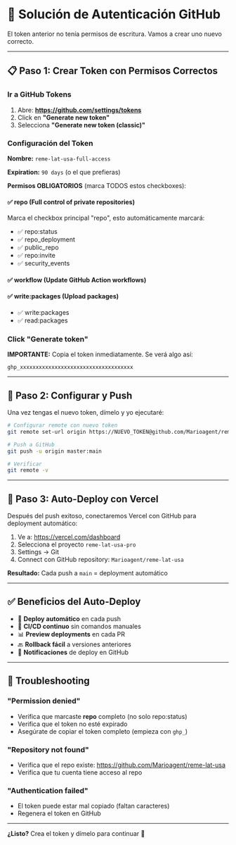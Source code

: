 # 🔐 Solución de Autenticación GitHub

El token anterior no tenía permisos de escritura. Vamos a crear uno nuevo correcto.

---

## 📋 Paso 1: Crear Token con Permisos Correctos

### Ir a GitHub Tokens
1. Abre: **https://github.com/settings/tokens**
2. Click en **"Generate new token"**
3. Selecciona **"Generate new token (classic)"**

### Configuración del Token
**Nombre:** `reme-lat-usa-full-access`

**Expiration:** `90 days` (o el que prefieras)

**Permisos OBLIGATORIOS** (marca TODOS estos checkboxes):

#### ✅ repo (Full control of private repositories)
Marca el checkbox principal "repo", esto automáticamente marcará:
- ✅ repo:status
- ✅ repo_deployment
- ✅ public_repo
- ✅ repo:invite
- ✅ security_events

#### ✅ workflow (Update GitHub Action workflows)

#### ✅ write:packages (Upload packages)
- ✅ write:packages
- ✅ read:packages

### Click "Generate token"
**IMPORTANTE:** Copia el token inmediatamente. Se verá algo así:
```
ghp_xxxxxxxxxxxxxxxxxxxxxxxxxxxxxxxxxxxx
```

---

## 🚀 Paso 2: Configurar y Push

Una vez tengas el nuevo token, dímelo y yo ejecutaré:

```bash
# Configurar remote con nuevo token
git remote set-url origin https://NUEVO_TOKEN@github.com/Marioagent/reme-lat-usa.git

# Push a GitHub
git push -u origin master:main

# Verificar
git remote -v
```

---

## 🔄 Paso 3: Auto-Deploy con Vercel

Después del push exitoso, conectaremos Vercel con GitHub para deployment automático:

1. Ve a: https://vercel.com/dashboard
2. Selecciona el proyecto `reme-lat-usa-pro`
3. Settings → Git
4. Connect con GitHub repository: `Marioagent/reme-lat-usa`

**Resultado:** Cada push a `main` = deployment automático

---

## ✅ Beneficios del Auto-Deploy

- 🚀 **Deploy automático** en cada push
- 🔄 **CI/CD continuo** sin comandos manuales
- 📊 **Preview deployments** en cada PR
- 🔙 **Rollback fácil** a versiones anteriores
- 📱 **Notificaciones** de deploy en GitHub

---

## 🐛 Troubleshooting

### "Permission denied"
- Verifica que marcaste **repo** completo (no solo repo:status)
- Verifica que el token no esté expirado
- Asegúrate de copiar el token completo (empieza con `ghp_`)

### "Repository not found"
- Verifica que el repo existe: https://github.com/Marioagent/reme-lat-usa
- Verifica que tu cuenta tiene acceso al repo

### "Authentication failed"
- El token puede estar mal copiado (faltan caracteres)
- Regenera el token en GitHub

---

**¿Listo?** Crea el token y dímelo para continuar 🚀
